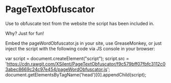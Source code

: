 # PageTextObfuscator
Use to obfuscate text from the website the script has been included in.

Why? Just for fun!

Embed the pageWordObfuscator.js in your site, use GreaseMonkey, or just inject the script with the following code via JS console in your browser:

var script = document.createElement("script");
script.src = 'https://cdn.rawgit.com/XSilent/PageTextObfuscator/f9c579bff07fbfc3112c03abec8669c24c97e454/pageWordObfuscator.js';
document.getElementsByTagName('head')[0].appendChild(script);
